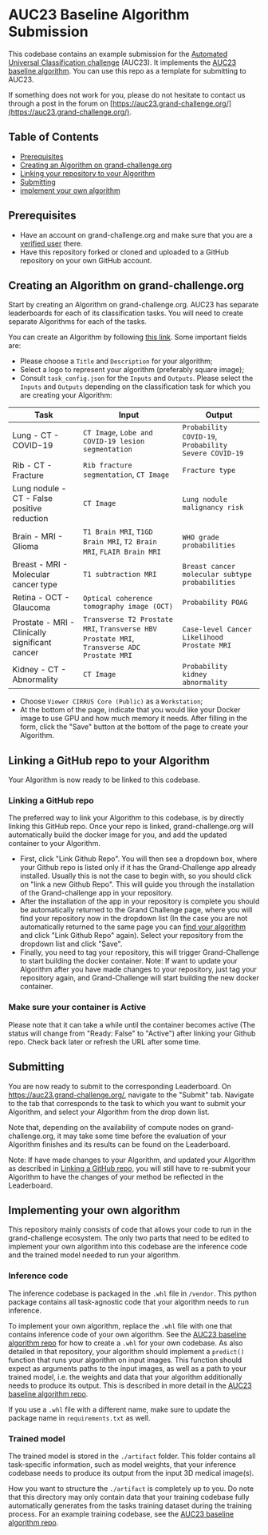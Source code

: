 # AUC23 Baseline Algorithm Submission

This codebase contains an example submission for the [Automated Universal Classification challenge](https://auc23.grand-challenge.org/) (AUC23). It implements the [AUC23 baseline algorithm](https://github.com/DIAGNijmegen/universal-classifier-t9603). You can use this repo as a template for submitting to AUC23. 

If something does not work for you, please do not hesitate to contact us through a post in the forum on [https://auc23.grand-challenge.org/](https://auc23.grand-challenge.org/).

## Table of Contents
* [Prerequisites](#prerequisites)
* [Creating an Algorithm on grand-challenge.org](#creating)
* [Linking your repository to your Algorithm](#linking)
* [Submitting](#submitting) 
* [implement your own algorithm](#implementing) 

<a id="prerequisites"></a>
## Prerequisites
- Have an account on grand-challenge.org and make sure that you are a [verified user](https://grand-challenge.org/documentation/account-verification/) there.
- Have this repository forked or cloned and uploaded to a GitHub repository on your own GitHub account.

<a id="creating"></a>
## Creating an Algorithm on grand-challenge.org
Start by creating an Algorithm on grand-challenge.org. AUC23 has separate leaderboards for each of its classification tasks. You will need to create separate Algorithms for each of the tasks.

You can create an Algorithm by following [this link](https://grand-challenge.org/algorithms/create/). Some important fields are:
   * Please choose a `Title` and `Description` for your algorithm;
   * Select a logo to represent your algorithm (preferably square image);
   * Consult `task_config.json` for the `Inputs` and `Outputs`. Please select the `Inputs` and `Outputs` depending on the classification task for which you are creating your Algorithm:
   
| Task                                      | Input                                                                 | Output                                         |
|-------------------------------------------|----------------------------------------------------------------------|---------------------------------------------   |
| Lung - CT - COVID-19                      | `CT Image`, `Lobe and COVID-19 lesion segmentation`                  | `Probability COVID-19`, `Probability Severe COVID-19` |
| Rib - CT - Fracture                       | `Rib fracture segmentation`, `CT Image`                              | `Fracture type`                                 |
| Lung nodule - CT - False positive reduction | `CT Image`                                                          | `Lung nodule malignancy risk`                 |
| Brain - MRI - Glioma                      | `T1 Brain MRI`, `T1GD Brain MRI`, `T2 Brain MRI`, `FLAIR Brain MRI` | `WHO grade probabilities`                      |
| Breast - MRI - Molecular cancer type      | `T1 subtraction MRI`                                                | `Breast cancer molecular subtype probabilities` |
| Retina - OCT - Glaucoma                   | `Optical coherence tomography image (OCT)`                           | `Probability POAG`                             |
| Prostate - MRI - Clinically significant cancer | `Transverse T2 Prostate MRI`, `Transverse HBV Prostate MRI`, `Transverse ADC Prostate MRI` | `Case-level Cancer Likelihood Prostate MRI`   |
| Kidney - CT - Abnormality                 | `CT Image`                                                           | `Probability kidney abnormality`               |

   * Choose `Viewer CIRRUS Core (Public)` as a `Workstation`;
   * At the bottom of the page, indicate that you would like your Docker image to use GPU and how much memory it needs.
After filling in the form, click the "Save" button at the bottom of the page to create your Algorithm.   

<a id="linking"></a>
## Linking a GitHub repo to your Algorithm 
Your Algorithm is now ready to be linked to this codebase.

### Linking a GitHub repo
The preferred way to link your Algorithm to this codebase, is by directly linking this GitHub repo. Once your repo is linked, grand-challenge.org will automatically build the docker image for you, and add the updated container to your Algorithm.
* First, click "Link Github Repo". You will then see a dropdown box, where your Github repo is listed only if it has the Grand-Challenge app already installed. Usually this is not the case to begin with, so you should click on "link a new Github Repo". This will guide you through the installation of the Grand-challenge app in your repository.
* After the installation of the app in your repository is complete you should be automatically returned to the Grand Challenge page, where you will find your repository now in the dropdown list (In the case you are not automatically returned to the same page you can [find your algorithm](https://grand-challenge.org/algorithms/) and click "Link Github Repo" again). Select your repository from the dropdown list and click "Save". 
* Finally, you need to tag your repository, this will trigger Grand-Challenge to start building the docker container. Note: If want to update your Algorithm after you have made changes to your repository, just tag your repository again, and Grand-Challenge will start building the new docker container.

### Make sure your container is Active 
Please note that it can take a while until the container becomes active (The status will change from "Ready: False" to "Active") after linking your Github repo. Check back later or refresh the URL after some time. 

<a id="submitting"></a>
## Submitting
You are now ready to submit to the corresponding Leaderboard. On https://auc23.grand-challenge.org/, navigate to the "Submit" tab. Navigate to the tab that corresponds to the task to which you want to submit your Algorithm, and select your Algorithm from the drop down list.

Note that, depending on the availability of compute nodes on grand-challenge.org, it may take some time before the evaluation of your Algorithm finishes and its results can be found on the Leaderboard.

Note: If have made changes to your Algorithm, and updated your Algorithm as described in [Linking a GitHub repo](#linking), you will still have to re-submit your Algorithm to have the changes of your method be reflected in the Leaderboard.

<a id="implementing"></a>
## Implementing your own algorithm
This repository mainly consists of code that allows your code to run in the grand-challenge ecosystem. The only two parts that need to be edited to implement your own algorithm into this codebase are the inference code and the trained model needed to run your algorithm.
### Inference code
The inference codebase is packaged in the `.whl` file in `/vendor`. This python package contains all task-agnostic code that your algorithm needs to run inference. 

To implement your own algorithm, replace the `.whl` file with one that contains inference code of your own algorithm. See the [AUC23 baseline algorithm repo](https://github.com/DIAGNijmegen/universal-classifier-t9603) for how to create a `.whl` for your own codebase. As also detailed in that repository, your algorithm should implement a `predict()` function that runs your algorithm on input images. This function should expect as arguments paths to the input images, as well as a path to your trained model, i.e. the weights and data that your algorithm additionally needs to produce its output. This is described in more detail in the [AUC23 baseline algorithm repo](https://github.com/DIAGNijmegen/universal-classifier-t9603).

If you use a `.whl` file with a different name, make sure to update the package name in `requirements.txt` as well.

### Trained model
The trained model is stored in the `./artifact` folder. This folder contains all task-specific information, such as model weights, that your inference codebase needs to produce its output from the input 3D medical image(s). 

How you want to structure the `./artifact` is completely up to you. Do note that this directory may only contain data that your training codebase fully automatically generates from the tasks training dataset during the training process. For an example training codebase, see the [AUC23 baseline algorithm repo](https://github.com/DIAGNijmegen/universal-classifier-t9603).
